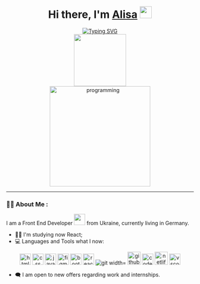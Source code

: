 <h1 align="center">Hi there, I'm <a href="" target="_blank">Alisa</a> 
<img src="https://github.com/blackcater/blackcater/raw/main/images/Hi.gif" height="32"/></h1>
<div align="center">
 <a href="https://git.io/typing-svg"><img src="https://readme-typing-svg.herokuapp.com?font=Fira+Code&weight=600&size=25&pause=1000&color=1E5EC6&width=553&lines=Front-end+Web+Developer+from+Germany" alt="Typing SVG" /></a>
</div>
<div align="center">
  <img src="https://komarev.com/ghpvc/?username=Alisa-Popovuch&style=flat-square&color=blue" alt="" width="140px"/>
</div>
<div align="center">
  <img src="https://media2.giphy.com/media/v1.Y2lkPTc5MGI3NjExMDVmMnFuaDk5YXJxNHRjYzhxdDMxbjlwbTJhc3lhM2UxNDc1cTU4MSZlcD12MV9pbnRlcm5hbF9naWZfYnlfaWQmY3Q9Zw/L1R1tvI9svkIWwpVYr/giphy.webp" width="270px" alt="programming"/>
</div>

---

### :woman_technologist: About Me :
I am a Front End Developer <img src="https://media.giphy.com/media/WUlplcMpOCEmTGBtBW/giphy.gif" width="30"> from Ukraine, currently living in Germany.
- :woman_student: I'm studying now React;
- 💻 Languages and Tools what I now:
 <div align="center" justify-content="space-around">
   <img src="https://simpleicons.org/icons/html5.svg" alt="html" width="30px"/>
  <img src="https://simpleicons.org/icons/css3.svg" alt="css" width="30px"/>
  <img src="https://simpleicons.org/icons/javascript.svg" alt="java script" width="30px"/>
  <img src="https://simpleicons.org/icons/figma.svg" alt="figma" width="30px"/>
  <img src="https://simpleicons.org/icons/bootstrap.svg" alt="bootstrap" width="30px"/>
  <img src="https://cdn.jsdelivr.net/gh/devicons/devicon@latest/icons/react/react-original.svg" alt="react" width="30px"/>
  <img src="https://cdn.jsdelivr.net/gh/devicons/devicon@latest/icons/git/git-original-wordmark.svg" alt="git width="40px"/>
  <img src="https://cdn.jsdelivr.net/gh/devicons/devicon@latest/icons/github/github-original-wordmark.svg" alt="github" width="35px"/>
  <img src="https://cdn.jsdelivr.net/gh/devicons/devicon@latest/icons/codepen/codepen-original.svg" alt="codepen" width="30px"/>
  <img src="https://cdn.jsdelivr.net/gh/devicons/devicon@latest/icons/netlify/netlify-plain.svg" alt="netlify" width="35px"/>
  <img src="https://cdn.jsdelivr.net/gh/devicons/devicon@latest/icons/vscode/vscode-original.svg" alt="vscode" width="30px"/>
</div>

- :left_speech_bubble: I am open to new offers regarding work and internships.



